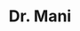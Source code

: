 ---
layout: doctor
profilePic : undefined
title: Dr. Mani
specialties: service1
description: undefined
yearsOfExp: undefined
location: Adyar
contact: undefined
hospitalName: Breathe Easy
avl_days: Sun - Tue - Wed.
_id: 6697c3f639af7bc9f54fdecf
---